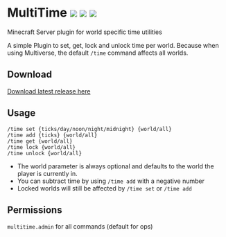 MultiTime ![](https://tokei.rs/b1/github/Maddin-M/MultiTime?category=code) ![](https://img.shields.io/bstats/servers/10918) ![](https://img.shields.io/spiget/downloads/90642)
=================

Minecraft Server plugin for world specific time utilities

A simple Plugin to set, get, lock and unlock time per world. Because when using Multiverse, the default `/time` command affects all worlds.

Download
---

[Download latest release here](https://www.spigotmc.org/resources/multitime.90642/)

Usage
---

`/time set {ticks/day/noon/night/midnight} {world/all}`  
`/time add {ticks} {world/all}`  
`/time get {world/all}`  
`/time lock {world/all}`  
`/time unlock {world/all}`

- The world parameter is always optional and defaults to the world the player is currently in.
- You can subtract time by using `/time add` with a negative number
- Locked worlds will still be affected by `/time set` or `/time add`

Permissions
---

`multitime.admin` for all commands (default for ops)
